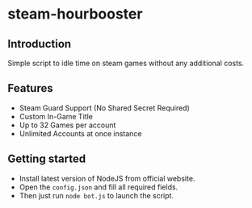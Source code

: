 # steam-hourbooster
## Introduction
Simple script to idle time on steam games without any additional costs. 

## Features
- Steam Guard Support (No Shared Secret Required)
- Custom In-Game Title 
- Up to 32 Games per account
- Unlimited Accounts at once instance

## Getting started
- Install latest version of NodeJS from official website.
- Open the `config.json` and fill all required fields.
- Then just run `node bot.js` to launch the script.
